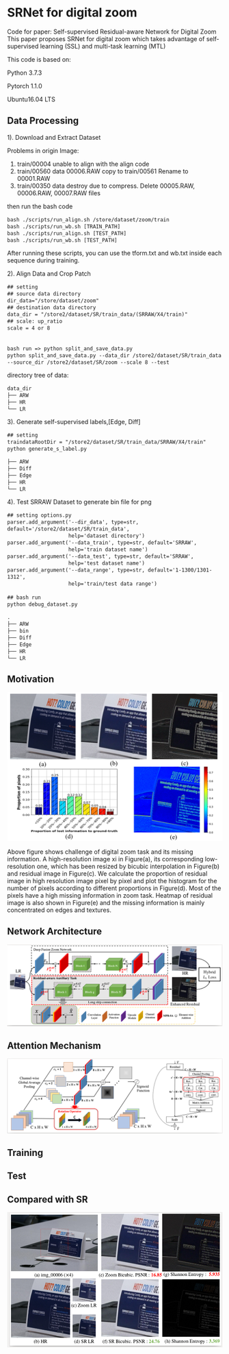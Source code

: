 # SRNet for digital zoom

Code for paper: Self-supervised Residual-aware Network for Digital Zoom
This paper proposes SRNet for digital zoom which takes advantage of self-supervised learning (SSL) and multi-task learning (MTL)

This code is based on:

Python 3.7.3

Pytorch 1.1.0

Ubuntu16.04 LTS

## Data Processing

1). Download and Extract Dataset

Problems in origin Image:
1. train/00004 unable to align with the align code
2. train/00560 data 00006.RAW copy to  train/00561 Rename to 00001.RAW
3. train/00350 data destroy due to compress. Delete 00005.RAW, 00006.RAW, 00007.RAW files

then run the bash code
```
bash ./scripts/run_align.sh /store/dataset/zoom/train
bash ./scripts/run_wb.sh [TRAIN_PATH]
bash ./scripts/run_align.sh [TEST_PATH]
bash ./scripts/run_wb.sh [TEST_PATH]
```
After running these scripts, you can use the tform.txt and wb.txt inside each sequence during training.


2). Align Data and Crop Patch
```
## setting
## source data directory
dir_data="/store/dataset/zoom"
## destination data directory
data_dir = "/store2/dataset/SR/train_data/(SRRAW/X4/train)"
## scale: up_ratio
scale = 4 or 8


bash run => python split_and_save_data.py
python split_and_save_data.py --data_dir /store2/dataset/SR/train_data --source_dir /store2/dataset/SR/zoom --scale 8 --test
```



directory tree of data:
```
data_dir
├── ARW
├── HR
└── LR
```

3). Generate self-supervised labels,[Edge, Diff]
```
## setting
traindataRootDir = "/store2/dataset/SR/train_data/SRRAW/X4/train"
python generate_s_label.py
```
```
├── ARW
├── Diff
├── Edge
├── HR
└── LR
```
4). Test SRRAW Dataset to generate bin file for png
```
## setting options.py
parser.add_argument('--dir_data', type=str, default='/store2/dataset/SR/train_data',
                    help='dataset directory')
parser.add_argument('--data_train', type=str, default='SRRAW',
                    help='train dataset name')
parser.add_argument('--data_test', type=str, default='SRRAW',
                    help='test dataset name')
parser.add_argument('--data_range', type=str, default='1-1300/1301-1312',
                    help='train/test data range')

## bash run
python debug_dataset.py
```
```
.
├── ARW
├── bin
├── Diff
├── Edge
├── HR
└── LR
```
## Motivation

![Motivation of SRNet](./img/motivation.png)

Above figure shows  challenge of digital zoom task and its missing information. A high-resolution image xi in Figure(a), its corresponding low-resolution one, which has been resized by bicubic interpolation in Figure(b) and residual image in Figure(c). We calculate the proportion of residual image in high resolution image pixel by pixel and plot the histogram for the number of pixels according to different proportions in Figure(d). Most of the pixels have a high missing information in zoom task. Heatmap of residual image is also shown in Figure(e) and the missing information is mainly concentrated on edges and textures.
## Network Architecture
![Architecture of SRNet](./img/structure.png)

## Attention Mechanism
![Architecture of MPR-SA](./img/MPR-SA.png)


## Training

## Test

## Compared with SR
![Architecture of MPR-SA](./img/sr.png)
